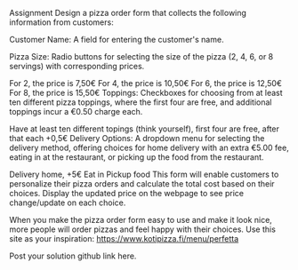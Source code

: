 Assignment
Design a pizza order form that collects the following information from customers:

Customer Name: A field for entering the customer's name.

Pizza Size: Radio buttons for selecting the size of the pizza (2, 4, 6, or 8 servings) with corresponding prices.

For 2, the price is 7,50€
For 4, the price is 10,50€
For 6, the price is 12,50€
For 8, the price is 15,50€
Toppings: Checkboxes for choosing from at least ten different pizza toppings, where the first four are free, and additional toppings incur a €0.50 charge each.

Have at least ten different topings (think yourself), first four are free, after that each +0,5€
Delivery Options: A dropdown menu for selecting the delivery method, offering choices for home delivery with an extra €5.00 fee, eating in at the restaurant, or picking up the food from the restaurant.

Delivery home, +5€
Eat in
Pickup food
This form will enable customers to personalize their pizza orders and calculate the total cost based on their choices. Display the updated price on the webpage to see price change/update on each choice.

When you make the pizza order form easy to use and make it look nice, more people will order pizzas and feel happy with their choices. Use this site as your inspiration: https://www.kotipizza.fi/menu/perfetta

Post your solution github link here.
